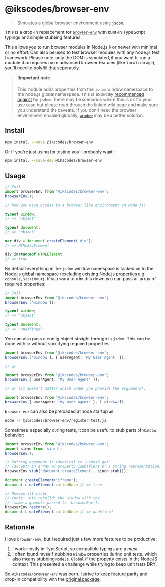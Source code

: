 
# @ikscodes/browser-env

> Simulates a global browser environment using [`jsdom`](https://github.com/tmpvar/jsdom).

<!-- [![Build Status](https://travis-ci.org/lukechilds/browser-env.svg?branch=master)](https://travis-ci.org/lukechilds/browser-env)
[![Coverage Status](https://coveralls.io/repos/github/lukechilds/browser-env/badge.svg?branch=master)](https://coveralls.io/github/lukechilds/browser-env?branch=master)
[![npm](https://img.shields.io/npm/dm/browser-env.svg)](https://www.npmjs.com/package/browser-env)
[![npm](https://img.shields.io/npm/v/browser-env.svg)](https://www.npmjs.com/package/browser-env) -->

This is a drop-in replacement for [`browser-env`](https://github.com/lukechilds/browser-env) with built-in TypeScript typings and simple stubbing features.

This allows you to run browser modules in Node.js 6 or newer with minimal or no effort. Can also be used to test browser modules with any Node.js test framework. Please note, only the DOM is simulated, if you want to run a module that requires more advanced browser features (like `localStorage`), you'll need to polyfill that seperately.

> ❗️**Important note**
>
> This module adds properties from the `jsdom` window namespace to the Node.js global namespace. This is explicitly [recommended against](https://github.com/tmpvar/jsdom/wiki/Don't-stuff-jsdom-globals-onto-the-Node-global) by `jsdom`. There may be scenarios where this is ok for your use case but please read through the linked wiki page and make sure you understand the caveats. If you don't need the browser environment enabled globally, [`window`](https://github.com/lukechilds/window) may be a better solution.

## Install

```sh
npm install --save @ikscodes/browser-env
```

Or if you're just using for testing you'll probably want:

```sh
npm install --save-dev @ikscodes/browser-env
```

## Usage

```ts
// Init
import browserEnv from '@ikscodes/browser-env';
browserEnv();

// Now you have access to a browser like environment in Node.js:

typeof window;
// => 'object'

typeof document;
// => 'object'

var div = document.createElement('div');
// => HTMLDivElement

div instanceof HTMLElement
// => true
```

By default everything in the `jsdom` window namespace is tacked on to the Node.js global namespace (excluding existing Node.js properties e.g `console`, `setTimout`). If you want to trim this down you can pass an array of required properties:

```ts
// Init
import browserEnv from '@ikscodes/browser-env';
browserEnv(['window']);

typeof window;
// => 'object'

typeof document;
// => 'undefined'
```

You can also pass a config object straight through to `jsdom`. This can be done with or without specifying required properties.

```ts
import browserEnv from '@ikscodes/browser-env';
browserEnv(['window'], { userAgent: 'My User Agent' });

// or

import browserEnv from '@ikscodes/browser-env';
browserEnv({ userAgent: 'My User Agent' });

// or (it doesn't matter which order you provide the arguments).

import browserEnv from '@ikscodes/browser-env';
browserEnv({ userAgent: 'My User Agent' }, ['window']);
```

`browser-env` can also be preloaded at node startup as:

```sh
node -r @ikscodes/browser-env/register test.js
```

Sometimes, especially during tests, it can be useful to stub parts of `Window` behavior:

```ts
import browserEnv from '@ikscodes/browser-env';
import sinon from 'sinon';
browserEnv();

// Pathing argument is identical to `Lodash.get`
// (accepts an array of property identfiers or a string representation)
browserEnv.stub('document.createElement', sinon.stub());

document.createElement('iframe');
document.createElement.calledOnce // => true

// Remove all stubs
// (note: this rebuilds the window with the
//  same arguments passed to `browserEnv`).
browserEnv.restore();
document.createElement.calledOnce // => undefined
```

## Rationale

I love `browser-env`, but I required just a few more features to be productive:

1. I work mostly in TypeScript, so compatible typings are a _must!_
2. I often found myself stubbing `Window` properties during unit tests, which also means stubbing `NodeJs.Global` if the property exists in the NodeJS context. This presented a challenge while trying to keep unit tests DRY.

So `@ikscodes/browser-env` was born. I strive to keep feature parity and drop-in compatibility with the [original package](https://github.com/lukechilds/browser-env).
